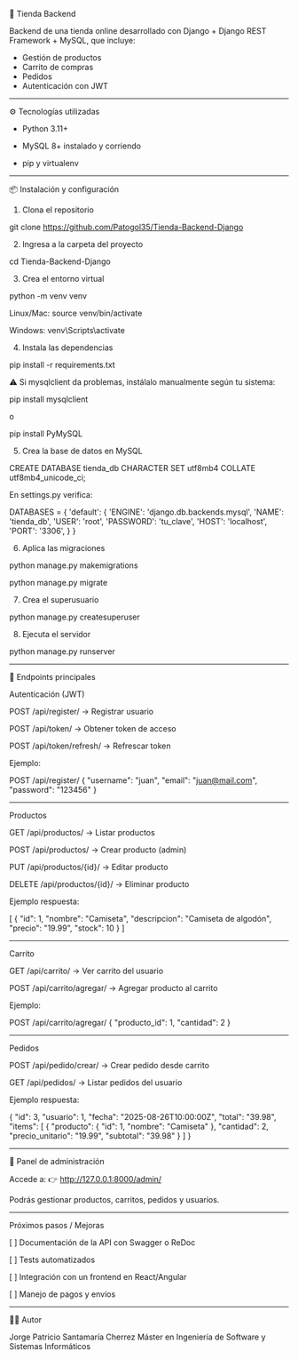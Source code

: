 🛒 Tienda Backend

Backend de una tienda online desarrollado con Django + Django REST Framework + MySQL, que incluye:

- Gestión de productos
- Carrito de compras
- Pedidos
- Autenticación con JWT


---

⚙️ Tecnologías utilizadas 

- Python 3.11+

- MySQL 8+ instalado y corriendo

- pip y virtualenv

---

📦 Instalación y configuración

1. Clona el repositorio

git clone https://github.com/Patogol35/Tienda-Backend-Django


2. Ingresa a la carpeta del proyecto
   
cd Tienda-Backend-Django

3. Crea el entorno virtual

python -m venv venv

Linux/Mac: source venv/bin/activate

Windows: venv\Scripts\activate


4. Instala las dependencias

pip install -r requirements.txt

⚠️ Si mysqlclient da problemas, instálalo manualmente según tu sistema:

pip install mysqlclient

o

pip install PyMySQL


5. Crea la base de datos en MySQL

CREATE DATABASE tienda_db CHARACTER SET utf8mb4 COLLATE utf8mb4_unicode_ci;

En settings.py verifica:

DATABASES = {
    'default': {
        'ENGINE': 'django.db.backends.mysql',
        'NAME': 'tienda_db',
        'USER': 'root',
        'PASSWORD': 'tu_clave',
        'HOST': 'localhost',
        'PORT': '3306',
    }
}


6. Aplica las migraciones

python manage.py makemigrations

python manage.py migrate


7. Crea el superusuario

python manage.py createsuperuser


8. Ejecuta el servidor

python manage.py runserver


---

🔗 Endpoints principales

Autenticación (JWT)

POST /api/register/ → Registrar usuario

POST /api/token/ → Obtener token de acceso

POST /api/token/refresh/ → Refrescar token


Ejemplo:

POST /api/register/
{
  "username": "juan",
  "email": "juan@mail.com",
  "password": "123456"
}


---

Productos

GET /api/productos/ → Listar productos

POST /api/productos/ → Crear producto (admin)

PUT /api/productos/{id}/ → Editar producto

DELETE /api/productos/{id}/ → Eliminar producto


Ejemplo respuesta:

[
  {
    "id": 1,
    "nombre": "Camiseta",
    "descripcion": "Camiseta de algodón",
    "precio": "19.99",
    "stock": 10
  }
]


---

Carrito

GET /api/carrito/ → Ver carrito del usuario

POST /api/carrito/agregar/ → Agregar producto al carrito


Ejemplo:

POST /api/carrito/agregar/
{
  "producto_id": 1,
  "cantidad": 2
}


---

Pedidos

POST /api/pedido/crear/ → Crear pedido desde carrito

GET /api/pedidos/ → Listar pedidos del usuario


Ejemplo respuesta:

{
  "id": 3,
  "usuario": 1,
  "fecha": "2025-08-26T10:00:00Z",
  "total": "39.98",
  "items": [
    {
      "producto": { "id": 1, "nombre": "Camiseta" },
      "cantidad": 2,
      "precio_unitario": "19.99",
      "subtotal": "39.98"
    }
  ]
}


---

📸 Panel de administración

Accede a:
👉 http://127.0.0.1:8000/admin/

Podrás gestionar productos, carritos, pedidos y usuarios.


---

Próximos pasos / Mejoras

[ ] Documentación de la API con Swagger o ReDoc

[ ] Tests automatizados

[ ] Integración con un frontend en React/Angular

[ ] Manejo de pagos y envíos



---

👨‍💻 Autor

Jorge Patricio Santamaría Cherrez
Máster en Ingeniería de Software y Sistemas Informáticos

